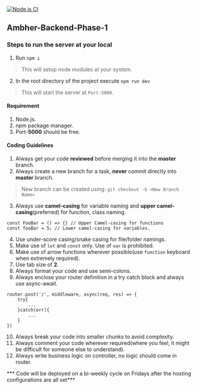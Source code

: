 [![Node.js CI](https://github.com/Ambher-Backend/Ambher-Backend-Phase-1/actions/workflows/formatter.yml/badge.svg)](https://github.com/Ambher-Backend/Ambher-Backend-Phase-1/actions/workflows/formatter.yml)
## Ambher-Backend-Phase-1


### Steps to run the server at your local
1. Run `npm i`
> This will setup node modules at your system.
2. In the root directory of the project execute `npm run dev`
> This will start the server at `Port-5000`.


#### Requirement
1. Node.js.
2. npm package manager.
3. Port-**5000** should be free.


#### Coding Guidelines
1. Always get your code **reviewed** before merging it into the **master** branch.
2. Always create a new branch for a task, **never** commit directly into **master** branch.
> New branch can be created using: `git checkout -b <New Branch Name>`
3. Always use **camel-casing** for variable naming and **upper camel-casing**(preferred) for function, class naming.
```
const FooBar = () => {} // Upper Camel-casing for functions
const fooBar = 5; // Lower camel-casing for variables.
```
4. Use under-score casing/snake casing for file/folder namings.
5. Make use of `let` and `const` only. Use of `var` is prohibited.
6. Make use of arrow functions wherever possible(use `function` keyboard when extremely required).
7. Use tab size of **2**.
8. Always format your code and use semi-colons.
9. Always enclose your router definition in a try catch block and always use async-await.
```
router.post('/', middleware, async(req, res) => {
    try{
        ...
    }catch(err){
        ...
    }
})
```
10. Always break your code into smaller chunks to avoid complexity.
11. Always comment your code wherever required(where you feel, it might be difficult for someone else to understand).
12. Always write business logic on controller, no logic should come in router.


*** Code will be deployed on a bi-weekly cycle on Fridays after the hosting configurations are all set***
